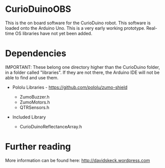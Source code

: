 CurioDuinoOBS
=============
This is the on board software for the CurioDuino robot. This software is loaded onto the Arduino Uno. This is a very early working prototype. Real-time OS libraries have not yet been added.

Dependencies
=============

IMPORTANT: These belong one directory higher than the CurioDuino folder, in a folder called "libraries". If they are not there, the Arduino IDE will not be able to find and use them.

* Pololu Libraries - https://github.com/pololu/zumo-shield
  * ZumoBuzzer.h
  * ZumoMotors.h
  * QTRSensors.h
 
* Included Library
  * CurioDuinoReflectanceArray.h

Further reading
=============
More information can be found here: http://davidskeck.wordpress.com

